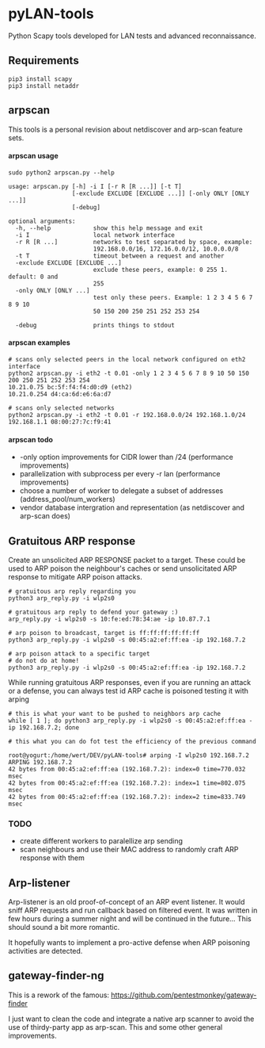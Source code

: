 # pyLAN-tools

Python Scapy tools developed for LAN tests and advanced reconnaissance.

## Requirements

````
pip3 install scapy
pip3 install netaddr
````

## arpscan
This tools is a personal revision about netdiscover and arp-scan feature sets.


#### arpscan usage 
````
sudo python2 arpscan.py --help

usage: arpscan.py [-h] -i I [-r R [R ...]] [-t T]
                  [-exclude EXCLUDE [EXCLUDE ...]] [-only ONLY [ONLY ...]]
                  [-debug]

optional arguments:
  -h, --help            show this help message and exit
  -i I                  local network interface
  -r R [R ...]          networks to test separated by space, example:
                        192.168.0.0/16, 172.16.0.0/12, 10.0.0.0/8
  -t T                  timeout between a request and another
  -exclude EXCLUDE [EXCLUDE ...]
                        exclude these peers, example: 0 255 1. default: 0 and
                        255
  -only ONLY [ONLY ...]
                        test only these peers. Example: 1 2 3 4 5 6 7 8 9 10
                        50 150 200 250 251 252 253 254

  -debug                prints things to stdout
````

#### arpscan examples
````
# scans only selected peers in the local network configured on eth2 interface
python2 arpscan.py -i eth2 -t 0.01 -only 1 2 3 4 5 6 7 8 9 10 50 150 200 250 251 252 253 254
10.21.0.75 bc:5f:f4:f4:d0:d9 (eth2)
10.21.0.254 d4:ca:6d:e6:6a:d7

# scans only selected networks
python2 arpscan.py -i eth2 -t 0.01 -r 192.168.0.0/24 192.168.1.0/24
192.168.1.1 08:00:27:7c:f9:41
````
#### arpscan todo

- -only option improvements for CIDR lower than /24 (performance improvements)
- parallelization with subprocess per every -r lan (performance improvements)
- choose a number of worker to delegate a subset of addresses (address_pool/num_workers)
- vendor database intergration and representation (as netdiscover and arp-scan does)

## Gratuitous ARP response
Create an unsolicited ARP RESPONSE packet to a target.
These could be used to ARP poison the neighbour's caches or
send unsolicitated ARP response to mitigate ARP poison attacks.

````
# gratuitous arp reply regarding you
python3 arp_reply.py -i wlp2s0

# gratuitous arp reply to defend your gateway :)
arp_reply.py -i wlp2s0 -s 10:fe:ed:78:34:ae -ip 10.87.7.1

# arp poison to broadcast, target is ff:ff:ff:ff:ff:ff
python3 arp_reply.py -i wlp2s0 -s 00:45:a2:ef:ff:ea -ip 192.168.7.2

# arp poison attack to a specific target
# do not do at home!
python3 arp_reply.py -i wlp2s0 -s 00:45:a2:ef:ff:ea -ip 192.168.7.2
````
While running gratuitous ARP responses, even if you are running an
attack or a defense, you can always test id ARP cache is poisoned testing
it with arping

````
# this is what your want to be pushed to neighbors arp cache
while [ 1 ]; do python3 arp_reply.py -i wlp2s0 -s 00:45:a2:ef:ff:ea -ip 192.168.7.2; done

# this what you can do fot test the efficiency of the previous command

root@yogurt:/home/wert/DEV/pyLAN-tools# arping -I wlp2s0 192.168.7.2
ARPING 192.168.7.2
42 bytes from 00:45:a2:ef:ff:ea (192.168.7.2): index=0 time=770.032 msec
42 bytes from 00:45:a2:ef:ff:ea (192.168.7.2): index=1 time=802.075 msec
42 bytes from 00:45:a2:ef:ff:ea (192.168.7.2): index=2 time=833.749 msec
````

### TODO
- create different workers to paralellize arp sending
- scan neighbours and use their MAC address to randomly craft ARP response with them

## Arp-listener
Arp-listener is an old proof-of-concept of an ARP event listener. It would sniff
ARP requests and run callback based on filtered event. It was written in few hours during a summer night
and will be continued in the future... This should sound a bit more romantic.

It hopefully wants to implement a pro-active defense when ARP poisoning 
activities are detected.

## gateway-finder-ng
This is a rework of the famous: https://github.com/pentestmonkey/gateway-finder

I just want to clean the code and integrate a native arp scanner to avoid the use of thirdy-party app as arp-scan.
This and some other general improvements. 
